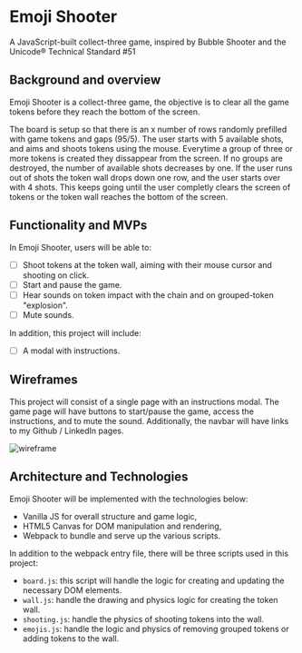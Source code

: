 # Emoji Shooter
A JavaScript-built collect-three game, inspired by Bubble Shooter and the Unicode® Technical Standard #51

## Background and overview

Emoji Shooter is a collect-three game, the objective is to clear all the game tokens
before they reach the bottom of the screen.

The board is setup so that there is an x number of rows randomly prefilled with game tokens and gaps (95/5). The user starts with 5 available shots, and aims and shoots tokens using the mouse. Everytime a group of three or more tokens is created they dissappear from the screen. If no groups are destroyed, the number of available shots decreases by one. If the user runs out of shots the token wall drops down one row, and the user starts over with 4 shots. This keeps going until the user completly clears the screen of tokens or the token wall reaches the bottom of the screen.

## Functionality and MVPs

In Emoji Shooter, users will be able to:

- [ ] Shoot tokens at the token wall, aiming with their mouse cursor and
shooting on click.
- [ ] Start and pause the game.
- [ ] Hear sounds on token impact with the chain and on grouped-token
"explosion".
- [ ] Mute sounds.

In addition, this project will include:

- [ ] A modal with instructions.

## Wireframes

This project will consist of a single page with an instructions modal. The game
page will have buttons to start/pause the game, access the instructions, and to
mute the sound. Additionally, the navbar will have links to my Github / LinkedIn
pages.

![wireframe](https://raw.githubusercontent.com/azuzunaga/zumoji/master/assets/images/wireframes.png)

## Architecture and Technologies

Emoji Shooter will be implemented with the technologies below:

* Vanilla JS for overall structure and game logic,
* HTML5 Canvas for DOM manipulation and rendering,
* Webpack to bundle and serve up the various scripts.

In addition to the webpack entry file, there will be three scripts used in this
project:

* `board.js`: this script will handle the logic for creating and updating the
necessary DOM elements.
* `wall.js`: handle the drawing and physics logic for creating the token wall.
* `shooting.js`: handle the physics of shooting tokens into the wall.
* `emojis.js`: handle the logic and physics of removing grouped tokens or adding tokens to the wall. 
